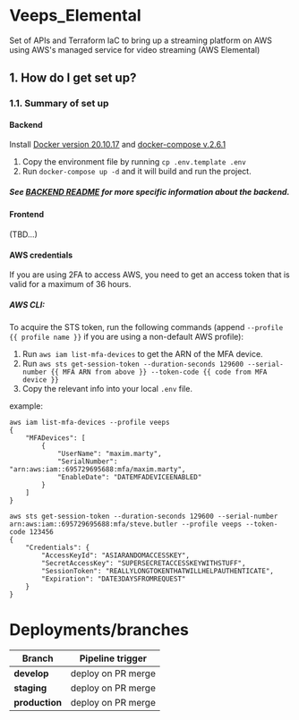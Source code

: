 # Veeps_Elemental

Set of APIs and Terraform IaC to bring up a streaming platform on AWS using AWS's managed service for video streaming (AWS Elemental)

## 1. How do I get set up? 

### 1.1. Summary of set up

#### Backend

Install [Docker version 20.10.17](https://docker.com) and [docker-compose v.2.6.1](https://docs.docker.com/compose/install/)

1. Copy the environment file by running `cp .env.template .env`
2. Run `docker-compose up -d` and it will build and run the project.

##### See [BACKEND README](apps/veepsapi/README.md) for more specific information about the backend.

#### Frontend
(TBD...)


#### AWS credentials
If you are using 2FA to access AWS, you need to get an access token that is valid for a maximum of 36 hours.

##### AWS CLI:
To acquire the STS token, run the following commands (append `--profile {{ profile name }}` if you are using a non-default AWS profile):
1. Run `aws iam list-mfa-devices` to get the ARN of the MFA device.
2. Run `aws sts get-session-token --duration-seconds 129600 --serial-number {{ MFA ARN from above }} --token-code {{ code from MFA device }}`
3. Copy the relevant info into your local `.env` file.

example:
```shell
aws iam list-mfa-devices --profile veeps
{
    "MFADevices": [
        {
            "UserName": "maxim.marty",
            "SerialNumber": "arn:aws:iam::695729695688:mfa/maxim.marty",
            "EnableDate": "DATEMFADEVICEENABLED"
        }
    ]
}

aws sts get-session-token --duration-seconds 129600 --serial-number arn:aws:iam::695729695688:mfa/steve.butler --profile veeps --token-code 123456
{
    "Credentials": {
        "AccessKeyId": "ASIARANDOMACCESSKEY",
        "SecretAccessKey": "SUPERSECRETACCESSKEYWITHSTUFF",
        "SessionToken": "REALLYLONGTOKENTHATWILLHELPAUTHENTICATE",
        "Expiration": "DATE3DAYSFROMREQUEST"
    }
}

```

# Deployments/branches
| Branch          | Pipeline trigger   |
|-----------------|--------------------|
| **develop**     | deploy on PR merge |
| **staging**     | deploy on PR merge | 
| **production**  | deploy on PR merge | 


